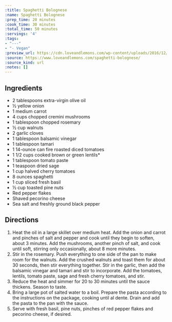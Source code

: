 ```yaml
---
:title: Spaghetti Bolognese
:name: Spaghetti Bolognese
:prep_time: 20 minutes
:cook_time: 30 minutes
:total_time: 50 minutes
:servings: '4'
:tags:
- "---"
- "- Vegan"
:preview_url: https://cdn.loveandlemons.com/wp-content/uploads/2016/12/spaghetti-bolognese-150x150.jpg
:source: https://www.loveandlemons.com/spaghetti-bolognese/
:source_kind: url
:notes: []
---
```


## Ingredients
- 2 tablespoons extra-virgin olive oil
- ½  yellow onion
- 1  medium carrot
- 4 cups chopped cremini mushrooms
- 1 tablespoon chopped rosemary
- ½ cup walnuts
- 2  garlic cloves
- 1 tablespoon balsamic vinegar
- 1 tablespoon tamari
- 1  14-ounce can fire roasted diced tomatoes
- 1 1/2 cups cooked brown or green lentils*
- 1 tablespoon tomato paste
- 1 teaspoon dried sage
- 1 cup halved cherry tomatoes
- 8 ounces spaghetti
- 1 cup sliced fresh basil
- ½ cup toasted pine nuts
- Red pepper flakes
- Shaved pecorino cheese
- Sea salt and freshly ground black pepper


## Directions
1. Heat the oil in a large skillet over medium heat. Add the onion and carrot and pinches of salt and pepper and cook until they begin to soften, about 3 minutes. Add the mushrooms, another pinch of salt, and cook until soft, stirring only occasionally, about 8 more minutes.
2. Stir in the rosemary. Push everything to one side of the pan to make room for the walnuts. Add the crushed walnuts and toast them for about 30 seconds, then stir everything together. Stir in the garlic, then add the balsamic vinegar and tamari and stir to incorporate. Add the tomatoes, lentils, tomato paste, sage and fresh cherry tomatoes, and stir.
3. Reduce the heat and simmer for 20 to 30 minutes until the sauce thickens. Season to taste.
4. Bring a large pot of salted water to a boil. Prepare the pasta according to the instructions on the package, cooking until al dente. Drain and add the pasta to the pan with the sauce.
5. Serve with fresh basil, pine nuts, pinches of red pepper flakes and pecorino cheese, if desired.

